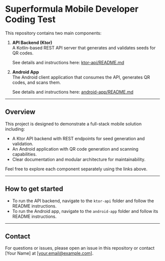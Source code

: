 # Superformula Mobile Developer Coding Test


This repository contains two main components:

1. **API Backend (Ktor)**  
   A Kotlin-based REST API server that generates and validates seeds for QR codes.

   See details and instructions here: [ktor-api/README.md](ktor-api/README.md)

2. **Android App**  
   The Android client application that consumes the API, generates QR codes, and scans them.

   See details and instructions here: [android-app/README.md](android-app/README.md)

---

## Overview

This project is designed to demonstrate a full-stack mobile solution including:

- A Ktor API backend with REST endpoints for seed generation and validation.
- An Android application with QR code generation and scanning capabilities.
- Clear documentation and modular architecture for maintainability.

Feel free to explore each component separately using the links above.

---

## How to get started

- To run the API backend, navigate to the `ktor-api` folder and follow the README instructions.
- To run the Android app, navigate to the `android-app` folder and follow its README instructions.

---

## Contact

For questions or issues, please open an issue in this repository or contact [Your Name] at [your.email@example.com].